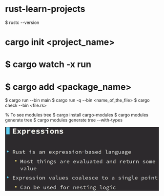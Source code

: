 # rust-learn-projects
 $ rustc --version

# cargo init <project_name>
# $ cargo watch -x run
# $ cargo add <package_name>



$ cargo run --bin main
$ cargo run -q --bin <name_of_the_file>
$ cargo check --bin <file.rs>

% To see modules tree
$ cargo install cargo-modules
$ cargo modules generate tree
$ cargo modules generate tree --with-types

![Alt text](image.png)
